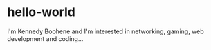 # hello-world
I'm Kennedy Boohene and I'm interested in networking, gaming, web development and coding...

